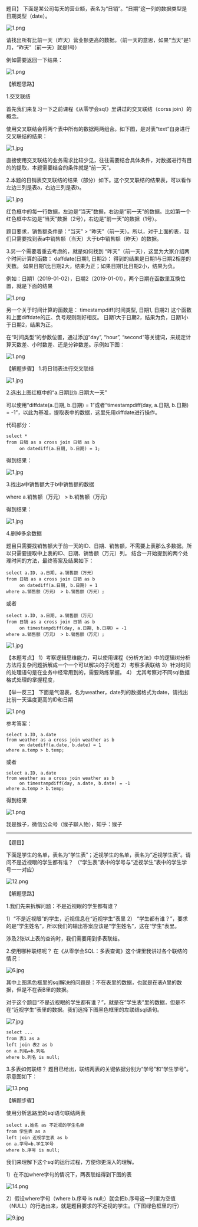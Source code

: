 题目】
下面是某公司每天的营业额，表名为“日销”。“日期”这一列的数据类型是日期类型（date）。

![1.png](https://pic.leetcode-cn.com/6b3a7e929e0c6a3cc1d424c48ff47b5d85b7b1aab0199e548ae19c7ab6bad5a6-1.png)

请找出所有比前一天（昨天）营业额更高的数据。（前一天的意思，如果“当天”是1月，“昨天”（前一天）就是1号）

例如需要返回一下结果：

![1.png](https://pic.leetcode-cn.com/f69aff7a115ab250af7782600bea8721cbd5e425ef7637d893314ec57383d8f2-1.png)

【解题思路】

1.交叉联结

首先我们来复习一下之前课程《从零学会sql》里讲过的交叉联结（corss join）的概念。

使用交叉联结会将两个表中所有的数据两两组合。如下图，是对表“text”自身进行交叉联结的结果：

![1.jpg](https://pic.leetcode-cn.com/c6426f81fe0cc6ad436d93bbe04243d27642392e51de57ba46c1ddf6e9e346c9-1.jpg)


直接使用交叉联结的业务需求比较少见，往往需要结合具体条件，对数据进行有目的的提取，本题需要结合的条件就是“前一天”。

2.本题的日销表交叉联结的结果（部分）如下。这个交叉联结的结果表，可以看作左边三列是表a，右边三列是表b。

![1.jpg](https://pic.leetcode-cn.com/46ad928053925cf8a61d5b2037fbe442054290341a9cff8ab3bb897b3a60f041-1.jpg)


红色框中的每一行数据，左边是“当天”数据，右边是“前一天”的数据。比如第一个红色框中左边是“当天”数据（2号），右边是“前一天”的数据（1号）。

题目要求，销售额条件是：“当天” > “昨天”（前一天）。所以，对于上面的表，我们只需要找到表a中销售额（当天）大于b中销售额（昨天）的数据。

3.另一个需要着重去考虑的，就是如何找到 “昨天”（前一天），这里为大家介绍两个时间计算的函数：
daffdate(日期1, 日期2)：
得到的结果是日期1与日期2相差的天数。
如果日期1比日期2大，结果为正；如果日期1比日期2小，结果为负。

例如：日期1（2019-01-02），日期2（2019-01-01），两个日期在函数里互换位置，就是下面的结果

![1.png](https://pic.leetcode-cn.com/97d3e95d343fe80c2c3a934021893a3e7518d0ff17b3a84cadb3e9f9ed53de6c-1.png)

另一个关于时间计算的函数是：
timestampdiff(时间类型, 日期1, 日期2)
这个函数和上面diffdate的正、负号规则刚好相反。
日期1大于日期2，结果为负，日期1小于日期2，结果为正。

在“时间类型”的参数位置，通过添加“day”, “hour”, “second”等关键词，来规定计算天数差、小时数差、还是分钟数差。示例如下图：

![1.png](https://pic.leetcode-cn.com/006f72189f8a62549e64a2236cc9dc03d484e914e49dfa4d7a061f0e758983e4-1.png)

【解题步骤】
1.将日销表进行交叉联结

![1.jpg](https://pic.leetcode-cn.com/6b69e6cbde87d280749bcb6435ea62d0d5d6c4a1bc2c94bee8924e53dfbf8d68-1.jpg)

2.选出上图红框中的“a.日期比b.日期大一天”

可以使用“diffdate(a.日期, b.日期) = 1”或者“timestampdiff(day, a.日期, b.日期) = -1”，以此为基准，提取表中的数据，这里先用diffdate进行操作。

代码部分：

```mysql
select *
from 日销 as a cross join 日销 as b 
     on datediff(a.日期, b.日期) = 1;
```

得到结果：

![1.jpg](https://pic.leetcode-cn.com/7a26da3ad8f99df55ed2e1114fcac01abdf70b8dd143216ddfbdd268c21137de-1.jpg)

3.找出a中销售额大于b中销售额的数据

where a.销售额（万元） > b.销售额（万元）

得到结果：

![1.jpg](https://pic.leetcode-cn.com/91e27d2cf78b1b935c79f1d5ad885bd9cb062c35519e91b7bd20726e9dbcec40-1.jpg)

4.删掉多余数据

题目只需要找销售额大于前一天的ID、日期、销售额，不需要上表那么多数据。所以只需要提取中上表的ID、日期、销售额（万元）列。
结合一开始提到的两个处理时间的方法，最终答案及结果如下：

```mysql
select a.ID, a.日期, a.销售额（万元）
from 日销 as a cross join 日销 as b 
     on datediff(a.日期, b.日期) = 1
where a.销售额（万元） > b.销售额（万元）;
```


或者

```mysql
select a.ID, a.日期, a.销售额（万元）
from 日销 as a cross join 日销 as b 
     on timestampdiff(day, a.日期, b.日期) = -1
where a.销售额（万元） > b.销售额（万元）;
```

![1.jpg](https://pic.leetcode-cn.com/b0849d33f09efa06bf707613211824c9e0b749cd6f31af0e27a5ea5cd87ec199-1.jpg)

【本题考点】
1）考察逻辑思维能力，可以使用课程《分析方法》中的逻辑树分析方法将复杂问题拆解成一个一个可以解决的子问题
2）考察多表联结
3）针对时间的处理语句是在业务中经常用到的，需要熟练掌握。
4） 尤其考察对不同sql数据格式处理的掌握程度，

【举一反三】
下面是气温表，名为weather，date列的数据格式为date，请找出比前一天温度更高的ID和日期

![1.png](https://pic.leetcode-cn.com/8b2368de8e9ffcbff38695d6fd4a84cec47c3de18f9e70a9cdc3d235c81028dd-1.png)


参考答案：

```mysql
select a.ID, a.date
from weather as a cross join weather as b 
     on datediff(a.date, b.date) = 1
where a.temp > b.temp;
```


或者

```mysql
select a.ID, a.date
from weather as a cross join weather as b 
     on timestampdiff(day, a.date, b.date) = -1
where a.temp > b.temp;
```


得到结果

![1.png](https://pic.leetcode-cn.com/a68b6d32cb82e823aa68981eaa64d7eaec42919ecf0e2275778e924aa712c075-1.png)


我是猴子，微信公众号（猴子聊人物），知乎：猴子

----

【题目】

下面是学生的名单，表名为“学生表”；近视学生的名单，表名为“近视学生表”。请问不是近视眼的学生都有谁？
（“学生表”表中的学号与“近视学生”表中的学生学号一一对应）

![12.png](https://pic.leetcode-cn.com/a542821a1ee2cf586eb0f25c2bf69e2809479b4bdbd79e10e1e1624927a4c817-12.png)

【解题思路】

1.我们先来拆解问题：不是近视眼的学生都有谁？

1）“不是近视眼”的学生，近视信息在“近视学生”表里
2） “学生都有谁？”，要求的是“学生姓名”，所以我们的输出答案应该是“学生姓名”，这在“学生”表里。

涉及2张以上表的查询时，我们需要用到多表联结。

2.使用哪种联结呢？
在《从零学会SQL：多表查询》这个课里我讲过各个联结的情况：

![6.jpg](https://pic.leetcode-cn.com/2f5ff13e22b0494e19d327562d970016bbaa88569c0590fa86f9c7dde947bc71-6.jpg)

其中上图黑色框里的sql解决的问题是：不在表里的数据，也就是在表A里的数据，但是不在表B里的数据。

对于这个题目“不是近视眼的学生都有谁？”，就是在“学生表”里的数据，但是不在“近视学生”表里的数据。我们选择下图黑色框里的左联结sql语句。

![7.jpg](https://pic.leetcode-cn.com/1da2b9501f3dbe050ea0b238b89ef5e0ae959041ee254545fae9d966967a5c39-7.jpg)

```mysql
select ...
from 表1 as a
left join 表2 as b
on a.列名=b.列名
where b.列名 is null;
```


3.多表如何联结？
题目已给出，联结两表的关键依据分别为“学号”和“学生学号”。示意图如下：

![13.png](https://pic.leetcode-cn.com/7279386e00e90bd47ddb19326b32c29d7a4ef6df6bffdde8f7d092d53ff047d2-13.png)

【解题步骤】

使用分析思路里的sql语句联结两表

```mysql
select a.姓名 as 不近视的学生名单
from 学生表 as a
left join 近视学生表 as b
on a.学号=b.学生学号
where b.序号 is null;
```

我们来理解下这个sql的运行过程，方便你更深入的理解。

1）在不加where字句的情况下，两表联结得到下图的表

![14.png](https://pic.leetcode-cn.com/162da5c6913ddfa772725cc9324f3aa98e9c27755678990b46ab6d7344b6718c-14.png)

2）假设where字句（where b.序号 is null;）就会把b.序号这一列里为空值（NULL）的行选出来，就是题目要求的不近视的学生。（下图绿色框里的行）

![9.jpg](https://pic.leetcode-cn.com/0221bdc75711a900cfa18d263a070be0c1ad836ce1ccc45f3bde40096cb1f256-9.jpg)
